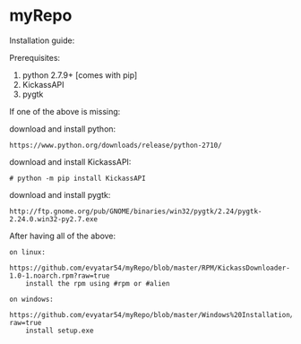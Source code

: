 # myRepo

Installation guide:

Prerequisites:
  1. python 2.7.9+ [comes with pip]
  2. KickassAPI
  3. pygtk 
	

If one of the above is missing:

download and install python:

	https://www.python.org/downloads/release/python-2710/

download and install KickassAPI: 

	# python -m pip install KickassAPI

download and install pygtk:

	http://ftp.gnome.org/pub/GNOME/binaries/win32/pygtk/2.24/pygtk-2.24.0.win32-py2.7.exe



After having all of the above:

    on linux:   
        https://github.com/evyatar54/myRepo/blob/master/RPM/KickassDownloader-1.0-1.noarch.rpm?raw=true
        install the rpm using #rpm or #alien

    on windows: 
        https://github.com/evyatar54/myRepo/blob/master/Windows%20Installation/setup.exe?raw=true
        install setup.exe
